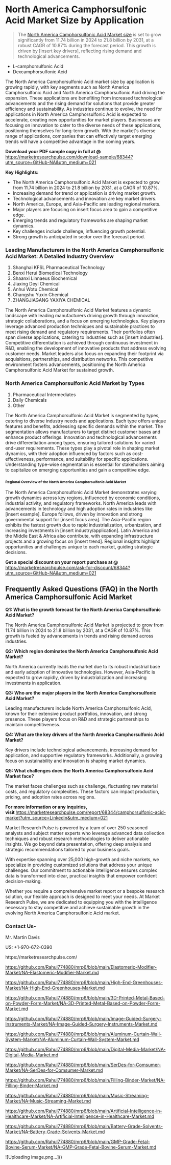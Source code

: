 <h1>North America Camphorsulfonic Acid Market&nbsp;Size by Application</h1><blockquote><p>The <a href="https://marketresearchpulse.com/download-sample/68344?utm_source=GitHub-NA&amp;utm_medium=021">North America Camphorsulfonic Acid Market size</a> is set to grow significantly from 11.74 billion in 2024 to 21.8 billion by 2031, at a robust CAGR of 10.87% during the forecast period. This growth is driven by [insert key drivers], reflecting rising demand and technological advancements.</p></blockquote><ul><li>L-camphorsulfonic Acid<li> Dexcamphorsulfonic Acid</li></ul><p>The North America Camphorsulfonic Acid market size by application is growing rapidly, with key segments such as North America Camphorsulfonic Acid and North America Camphorsulfonic Acid driving the expansion. These applications are benefiting from increased technological advancements and the rising demand for solutions that provide greater efficiency and sustainability. As industries continue to evolve, the need for applications in North America Camphorsulfonic Acid is expected to accelerate, creating new opportunities for market players. Businesses are focusing on innovation to cater to the diverse needs of these applications, positioning themselves for long-term growth. With the market's diverse range of applications, companies that can effectively target emerging trends will have a competitive advantage in the coming years.</p><p><strong>Download your PDF sample copy in full at @ </strong><a href="https://marketresearchpulse.com/download-sample/68344?utm_source=GitHub-NA&amp;utm_medium=021">https://marketresearchpulse.com/download-sample/68344?utm_source=GitHub-NA&amp;utm_medium=021</a></p><p><strong>Key Highlights: </strong></p><ul><li>The North America Camphorsulfonic Acid Market is expected to grow from 11.74 billion in 2024 to 21.8 billion by 2031, at a CAGR of 10.87%.</li><li>Increasing demand for trend or application is driving market growth.</li><li>Technological advancements and innovation are key market drivers.</li><li>North America, Europe, and Asia-Pacific are leading regional markets.</li><li>Major players are focusing on insert focus area to gain a competitive edge.</li><li>Emerging trends and regulatory frameworks are shaping market dynamics.</li><li>Key challenges include challenge, influencing growth potential.</li><li>Strong growth is anticipated in sector over the forecast period.</li></ul><h3>Leading Manufacturers in the North America Camphorsulfonic Acid Market: A Detailed Industry Overview</h3><ol><li>Shanghai KFSL Pharmaceutical Technology</li><li>Benxi Herui Biomedical Technology</li><li>Shaanxi Linnaeus Biochemical</li><li>Jiaxing Deyi Chemical</li><li>Anhui Wotu Chemical</li><li>Changshu Yuxin Chemical</li><li>ZHANGJIAGANG YAXIYA CHEMICAL</li></ol><div class="flex max-w-full flex-col flex-grow"><div class="min-h-8 text-message flex w-full flex-col items-end gap-2 whitespace-normal break-words [.text-message+&amp;]:mt-5" dir="auto" data-message-author-role="assistant" data-message-id="fd8432e4-4910-450d-b182-61b7bfb0a01f" data-message-model-slug="gpt-4o"><div class="flex w-full flex-col gap-1 empty:hidden first:pt-[3px]"><div class="markdown prose w-full break-words dark:prose-invert light"><p>The North America Camphorsulfonic Acid Market features a dynamic landscape with leading manufacturers driving growth through innovation, strategic collaborations, and a focus on emerging technologies. Key players leverage advanced production techniques and sustainable practices to meet rising demand and regulatory requirements. Their portfolios often span diverse applications, catering to industries such as [insert industries]. Competitive differentiation is achieved through continuous investment in R&amp;D, enabling the development of innovative products that address evolving customer needs. Market leaders also focus on expanding their footprint via acquisitions, partnerships, and distribution networks. This competitive environment fosters advancements, positioning the North America Camphorsulfonic Acid Market for sustained growth.</p></div></div></div></div><h3>North America Camphorsulfonic Acid Market by Types</h3><ol><li>Pharmaceutical Intermediates<li> Daily Chemicals<li> Other</li></ol><div class="flex max-w-full flex-col flex-grow"><div class="min-h-8 text-message flex w-full flex-col items-end gap-2 whitespace-normal break-words [.text-message+&amp;]:mt-5" dir="auto" data-message-author-role="assistant" data-message-id="084470be-0bb7-4664-bddf-5156b4f41249" data-message-model-slug="gpt-4o-mini"><div class="flex w-full flex-col gap-1 empty:hidden first:pt-[3px]"><div class="markdown prose w-full break-words dark:prose-invert light"><p>The North America Camphorsulfonic Acid Market is segmented by types, catering to diverse industry needs and applications. Each type offers unique features and benefits, addressing specific demands within the market. The segmentation allows manufacturers to target distinct customer bases and enhance product offerings. Innovation and technological advancements drive differentiation among types, ensuring tailored solutions for varied end-user requirements. These types play a pivotal role in shaping market dynamics, with their adoption influenced by factors such as cost-effectiveness, performance, and suitability for specific applications. Understanding type-wise segmentation is essential for stakeholders aiming to capitalize on emerging opportunities and gain a competitive edge.</p></div></div></div></div><h3><span style="font-size: 11px;">Regional Overview of the North America Camphorsulfonic Acid Market</span></h3><div class="flex max-w-full flex-col flex-grow"><div class="min-h-8 text-message flex w-full flex-col items-end gap-2 whitespace-normal break-words [.text-message+&amp;]:mt-5" dir="auto" data-message-author-role="assistant" data-message-id="e9038762-ce64-4e30-91c9-9bd413514231" data-message-model-slug="gpt-4o-mini"><div class="flex w-full flex-col gap-1 empty:hidden first:pt-[3px]"><div class="markdown prose w-full break-words dark:prose-invert light"><p>The North America Camphorsulfonic Acid Market demonstrates varying growth dynamics across key regions, influenced by economic conditions, industrial activity, and regulatory frameworks. North America leads with advancements in technology and high adoption rates in industries like [insert example]. Europe follows, driven by innovation and strong governmental support for [insert focus area]. The Asia-Pacific region exhibits the fastest growth due to rapid industrialization, urbanization, and increasing investments in [insert industry/application]. Latin America and the Middle East &amp; Africa also contribute, with expanding infrastructure projects and a growing focus on [insert trend]. Regional insights highlight opportunities and challenges unique to each market, guiding strategic decisions.</p></div></div></div></div><p><strong>Get a special discount on your report purchase at @ </strong><a href="https://marketresearchpulse.com/ask-for-discount/68344?utm_source=GitHub-NA&amp;utm_medium=021">https://marketresearchpulse.com/ask-for-discount/68344?utm_source=GitHub-NA&amp;utm_medium=021</a></p><h2>Frequently Asked Questions (FAQ) in the North America Camphorsulfonic Acid Market</h2><p><strong>Q1: What is the growth forecast for the North America Camphorsulfonic Acid Market?</strong></p><p>The North America Camphorsulfonic Acid Market is projected to grow from 11.74 billion in 2024 to 21.8 billion by 2031, at a CAGR of 10.87%. This growth is fueled by advancements in trends and rising demand across industries.</p><p><strong>Q2: Which region dominates the North America Camphorsulfonic Acid Market?</strong></p><p>North America currently leads the market due to its robust industrial base and early adoption of innovative technologies. However, Asia-Pacific is expected to grow rapidly, driven by industrialization and increasing investments in application.</p><p><strong>Q3: Who are the major players in the North America Camphorsulfonic Acid Market?</strong></p><p>Leading manufacturers include North America Camphorsulfonic Acid, known for their extensive product portfolios, innovation, and strong presence. These players focus on R&amp;D and strategic partnerships to maintain competitiveness.</p><p><strong>Q4: What are the key drivers of the North America Camphorsulfonic Acid Market?</strong></p><p>Key drivers include technological advancements, increasing demand for application, and supportive regulatory frameworks. Additionally, a growing focus on sustainability and innovation is shaping market dynamics.</p><p><strong>Q5: What challenges does the North America Camphorsulfonic Acid Market face?</strong></p><p>The market faces challenges such as challenge, fluctuating raw material costs, and regulatory complexities. These factors can impact production, pricing, and adoption rates across regions.</p><p><strong>For more information or any inquiries, visit&nbsp;</strong><a href="https://marketresearchpulse.com/report/68344/camphorsulfonic-acid-market?utm_source=Linkedin&utm_medium=021">https://marketresearchpulse.com/report/68344/camphorsulfonic-acid-market?utm_source=Linkedin&utm_medium=021</a></p><p>Market Research Pulse is powered by a team of over 250 seasoned analysts and subject matter experts who leverage advanced data collection techniques and robust research methodologies to deliver actionable insights. We go beyond data presentation, offering deep analysis and strategic recommendations tailored to your business goals.</p><p>With expertise spanning over 25,000 high-growth and niche markets, we specialize in providing customized solutions that address your unique challenges. Our commitment to actionable intelligence ensures complex data is transformed into clear, practical insights that empower confident decision-making.</p><p>Whether you require a comprehensive market report or a bespoke research solution, our flexible approach is designed to meet your needs. At Market Research Pulse, we are dedicated to equipping you with the intelligence necessary to stay competitive and achieve sustainable growth in the evolving North America Camphorsulfonic Acid market.</p><h3><strong>Contact Us-</strong></h3><p>Mr. Martin Davis</p><p>US: +1-970-672-0390</p><p>https://marketresearchpulse.com/</p><p><a href="https://github.com/Rahul774880/mrp6/blob/main/Elastomeric-Modifier-Market/NA-Elastomeric-Modifier-Market.md">https://github.com/Rahul774880/mrp6/blob/main/Elastomeric-Modifier-Market/NA-Elastomeric-Modifier-Market.md</a></p><p><a href="https://github.com/Rahul774880/mrp6/blob/main/High-End-Greenhouses-Market/NA-High-End-Greenhouses-Market.md">https://github.com/Rahul774880/mrp6/blob/main/High-End-Greenhouses-Market/NA-High-End-Greenhouses-Market.md</a></p><p><a href="https://github.com/Rahul774880/mrp6/blob/main/3D-Printed-Metal-Based-on-Powder-Form-Market/NA-3D-Printed-Metal-Based-on-Powder-Form-Market.md">https://github.com/Rahul774880/mrp6/blob/main/3D-Printed-Metal-Based-on-Powder-Form-Market/NA-3D-Printed-Metal-Based-on-Powder-Form-Market.md</a></p><p><a href="https://github.com/Rahul774880/mrp6/blob/main/Image-Guided-Surgery-Instruments-Market/NA-Image-Guided-Surgery-Instruments-Market.md">https://github.com/Rahul774880/mrp6/blob/main/Image-Guided-Surgery-Instruments-Market/NA-Image-Guided-Surgery-Instruments-Market.md</a></p><p><a href="https://github.com/Rahul774880/mrp6/blob/main/Aluminum-Curtain-Wall-System-Market/NA-Aluminum-Curtain-Wall-System-Market.md">https://github.com/Rahul774880/mrp6/blob/main/Aluminum-Curtain-Wall-System-Market/NA-Aluminum-Curtain-Wall-System-Market.md</a></p><p><a href="https://github.com/Rahul774880/mrp6/blob/main/Digital-Media-Market/NA-Digital-Media-Market.md">https://github.com/Rahul774880/mrp6/blob/main/Digital-Media-Market/NA-Digital-Media-Market.md</a></p><p><a href="https://github.com/Rahul774880/mrp6/blob/main/SerDes-for-Comsumer-Market/NA-SerDes-for-Comsumer-Market.md">https://github.com/Rahul774880/mrp6/blob/main/SerDes-for-Comsumer-Market/NA-SerDes-for-Comsumer-Market.md</a></p><p><a href="https://github.com/Rahul774880/mrp6/blob/main/Filling-Binder-Market/NA-Filling-Binder-Market.md">https://github.com/Rahul774880/mrp6/blob/main/Filling-Binder-Market/NA-Filling-Binder-Market.md</a></p><p><a href="https://github.com/Rahul774880/mrp6/blob/main/Music-Streaming-Market/NA-Music-Streaming-Market.md">https://github.com/Rahul774880/mrp6/blob/main/Music-Streaming-Market/NA-Music-Streaming-Market.md</a></p><p><a href="https://github.com/Rahul774880/mrp6/blob/main/Artificial-Intelligence-in-Healthcare-Market/NA-Artificial-Intelligence-in-Healthcare-Market.md">https://github.com/Rahul774880/mrp6/blob/main/Artificial-Intelligence-in-Healthcare-Market/NA-Artificial-Intelligence-in-Healthcare-Market.md</a></p><p><a href="https://github.com/Rahul774880/mrp6/blob/main/Battery-Grade-Solvents-Market/NA-Battery-Grade-Solvents-Market.md">https://github.com/Rahul774880/mrp6/blob/main/Battery-Grade-Solvents-Market/NA-Battery-Grade-Solvents-Market.md</a></p><p><a href="https://github.com/Rahul774880/mrp6/blob/main/GMP-Grade-Fetal-Bovine-Serum-Market/NA-GMP-Grade-Fetal-Bovine-Serum-Market.md">https://github.com/Rahul774880/mrp6/blob/main/GMP-Grade-Fetal-Bovine-Serum-Market/NA-GMP-Grade-Fetal-Bovine-Serum-Market.md</a></p>
![Uploading image.png…]()
